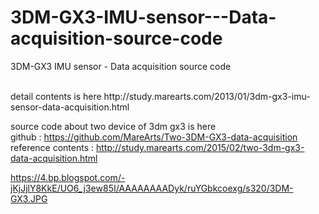 # 3DM-GX3-IMU-sensor---Data-acquisition-source-code
3DM-GX3 IMU sensor - Data acquisition source code

<br>
detail contents is here
http://study.marearts.com/2013/01/3dm-gx3-imu-sensor-data-acquisition.html


source code about two device of 3dm gx3 is here <br>
github : https://github.com/MareArts/Two-3DM-GX3-data-acquisition<br>
reference contents : http://study.marearts.com/2015/02/two-3dm-gx3-data-acquisition.html <br>

https://4.bp.blogspot.com/-jKjJjlY8KkE/UO6_j3ew85I/AAAAAAAADyk/ruYGbkcoexg/s320/3DM-GX3.JPG
